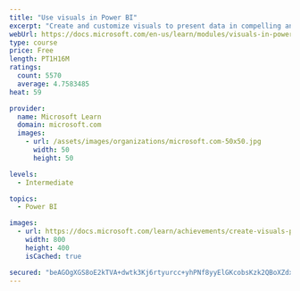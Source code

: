 ```yaml
---
title: "Use visuals in Power BI"
excerpt: "Create and customize visuals to present data in compelling and insightful ways."
webUrl: https://docs.microsoft.com/en-us/learn/modules/visuals-in-power-bi/
type: course
price: Free
length: PT1H16M
ratings:
  count: 5570
  average: 4.7583485
heat: 59

provider:
  name: Microsoft Learn
  domain: microsoft.com
  images:
    - url: /assets/images/organizations/microsoft.com-50x50.jpg
      width: 50
      height: 50

levels:
  - Intermediate

topics:
  - Power BI

images:
  - url: https://docs.microsoft.com/learn/achievements/create-visuals-power-bi-desktop-social.png
    width: 800
    height: 400
    isCached: true

secured: "beAGOgXGS8oE2kTVA+dwtk3Kj6rtyurcc+yhPNf8yyElGKcobsKzk2QBoXZdxAmOVQBUXpQkpthXtr6DtXcNXjLlYFJdhxWZMzuMWQf8/QEw4HkLFiU3IDLrewL+DUN8j3CHN6snZ6pofO+7nYlyOvq6wMxeGsl1m97PNNXwQ5WvF0x8jmvtGU0jKLqB2nKOylCxWIG1nOcGuxUoKQJdUf47Zla7pC7Y2p+5a1Bov1oLUbxcm4q0Jcgl+m1zcvcr0sfj2sx9BouS4XskiXQPt2Cu7AL9DTjxxmpYXo63fOsVaaVgMvkOH7d7K89h8DVk1hOFyY6ENPciroQv4JtzIOqPecMj7Ie1Kp9HsvC1qT3f+gBNq2IVUsQaKQ50RbBNity5c4w8NcxUe/+XcmMzKzFRuxRGlnOlyZC63PivwSE=;JoTVfuuHlTsz8m0oZl8plg=="
---
```


